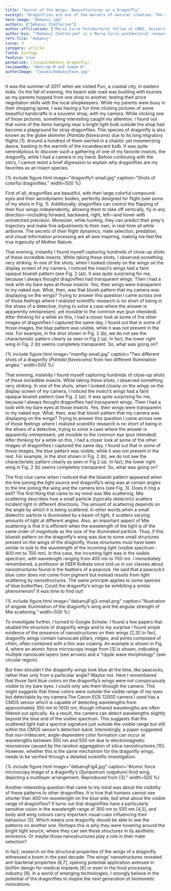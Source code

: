 ```yaml
---
title: "Secret of the Wings: Nanostructures on a Dragonfly"
excerpt: "Dragonflies are one of the marvels of natural creation. The secrets of their flight dynamics, mate selection, predation, and visual information processing are all awe inspiring. During a trip to Puri in India, I had an interesting encounter with a group of dragonflies. A few of their pictures revealed some hidden mysteries about the nanostructures present on their wings. In this article we use scientific knowledge to develop a peeping hole into those hidden mystries."
hero-image: "debanuj.jpg"
authors: ["Debanuj Chatterjee"]
author-affiliation: ["Marie Curie Postdoctoral fellow at CNRS, University of Lille, France"]
author-bio: "*Debanuj Chatterjee* is a Marie Curie postdoctoral researcher at the PhLAM lab in the University of Lille, France, working in the domain of light matter interaction, nonlinear fiber optics for development of advanced spectroscopic techniques. He obtained a PhD in Physics from Université Paris-Saclay, France in 2021. Curious as a scientist, he often finds himself treading down the alleys of history in search of philosophical, scientific and artistic aesthetics."
refs-file: "debanuj"
issue: 3
category: article
field: biology
feature: true
permalink: /issue3/debanuj-dragonfly/
reviewedBy: "Abhirup M and Suman H"
authorImage: "Issue3/debanujFace.jpg"
---
```


It was the summer of 2017 when we visited Puri, a coastal city, in eastern India. On the fall of evening, the beach side road was bustling with tourists as my parents hopped from one shop to another, testing their price negotiation skills with the local shopkeepers. While my parents were busy in their shopping spree, I was having a fun time clicking pictures of some beautiful handcrafts in a souvenir shop, with my camera. While clicking one of those pictures, something interesting caught my attention. I found out that some of the items hanging near a bright light bulb outside the shop had become a playground for stray dragonflies. This species of dragonfly is also  known as the globe skimmer (_Pantala flavescens_) due to its long migratory flights [1]. Around a hundred of them swirled in a chaotic yet mesmerizing dance, basking in the warmth of the incandescent bulb. It was quite serendipitous to discover such a gathering of one of my favorite insects, the dragonfly, while I had a camera in my hand. Before continuing with the story, I cannot resist a brief digression to explain why dragonflies are my favorites as an insect species.

{% include figure.html image="dragonfly1-small.jpg" caption="Shots of colorful dragonflies." width=500 %}

First of all, dragonflies are beautiful, with their large colorful compound eyes and their aerodynamic bodies, perfectly designed for flight (see some of my shots in Fig. 1). Additionally, dragonflies can control the flapping of their four wings independently, allowing them to take off vertically, fly in any direction—including forward, backward, right, left—and hover with unmatched precision. Moreover, while hunting, they can predict their prey's trajectory and make fine adjustments to their own, in real-time all while airborne. The secrets of their flight dynamics, mate selection, predation, and visual information processing are all awe inspiring, making me feel the true ingenuity of Mother Nature.

That evening, instantly I found myself capturing hundreds of close-up shots of these incredible insects. While taking these shots, I observed something very striking. In one of the shots, when I looked closely on the wings on the display screen of my camera, I noticed the insect’s  wings had a faint opaque blueish pattern (see Fig. 2 (a)). It was quite surprising for me, because I always thought dragonflies had transparent wings. Then I had a look with my bare eyes at those insects. Yes, their wings were transparent to my naked eye. What, then, was that bluish pattern that my camera was displaying on the wings? Trying to answer this question I came across one of those feelings where I realized scientific research is no short of being in the shoes of a detective, trying to solve a case where the answer is apparently omnipresent, yet invisible to the common eye (pun intended). After thinking for a while on this, I had a closer look at some of the other images of dragonflies I captured the same day. I found out that in some of those images, the blue pattern was visible, while it was not present in the rest. For example, in the shot shown in Fig. 2 (b), we do not see the characteristic pattern clearly as seen in Fig 2 (a). In fact, the lower right wing in Fig. 2 (b) seems completely transparent.  So, what was going on?

{% include figure.html image="mainfig-small.jpg" caption="Two different shots of a dragonfly (_Pantala flavescens_) from two different illumination angles." width=500 %}

That evening, instantly I found myself capturing hundreds of close-up shots of these incredible insects. While taking these shots, I observed something very striking. In one of the shots, when I looked closely on the wings on the display screen of my camera, I noticed the insect’s  wings had a faint opaque blueish pattern (see Fig. 2 (a)). It was quite surprising for me, because I always thought dragonflies had transparent wings. Then I had a look with my bare eyes at those insects. Yes, their wings were transparent to my naked eye. What, then, was that bluish pattern that my camera was displaying on the wings? Trying to answer this question I came across one of those feelings where I realized scientific research is no short of being in the shoes of a detective, trying to solve a case where the answer is apparently omnipresent, yet invisible to the common eye (pun intended). After thinking for a while on this, I had a closer look at some of the other images of dragonflies I captured the same day. I found out that in some of those images, the blue pattern was visible, while it was not present in the rest. For example, in the shot shown in Fig. 2 (b), we do not see the characteristic pattern clearly as seen in Fig 2 (a). In fact, the lower right wing in Fig. 2 (b) seems completely transparent.  So, what was going on?

The first clue came when I noticed that the blueish pattern appeared when the line joining the light source and dragonfly’s wing was at certain angles to the line joining the wing and the camera lens (see Fig. 3). Does it ring a bell? The first thing that came to my mind was Mie scattering. Mie scattering describes how a small particle (typically dielectric) scatters incident light in different directions. The amount of scattering depends on the angle by which it is being scattered. In other words,when a small dielectric particle is illuminated by a beam of light, it scatters varying amounts of light at different angles. Also, an important aspect of Mie scattering is that it is efficient when the wavelength of the light is of the same order of magnitude as the size of the illuminated particle. Thus, if this blueish pattern on the dragonfly’s wing was due to some small structures present on the wings of the dragonfly, those structures must have been similar in size to the wavelength of the incoming light (visible spectrum : 400 nm to 700 nm). In this case, the incoming light was in the visible spectrum, with wavelength ranging from 400 nm to 700 nm. I immediately remembered, a professor at IISER Kolkata once told us in our classes about nanostructures found in the feathers of a peacock. He said that a peacock’s blue color does not come from pigment but instead results from light scattering by nanostructures. The same principle applies to some species of blue butterflies. Could the dragonfly’s wings be exhibiting a similar phenomenon? It was time to find out! 

{% include figure.html image="debanujFig3-small.png" caption="Illustration of angular illumination of the dragonfly’s wing and the angular strength of Mie scattering." width=500 %}

To investigate further, I turned to Google Scholar. I found a few papers that studied the structure of dragonfly wings and to my surprise I found ample evidence of the presence of nanostructures on their wings [2,3]! In fact, dragonfly wings contain nanoscale pillars, ridges, and pores composed of chitin, often combined with a thin wax coating. An example is shown in Fig. 4, where an atomic force microscopy image from [3] is shown, indicating multiple nanoscale layers (see arrows) and a “ripple wave morphology” (see circular region). 

But then shouldn't the dragonfly wings look blue all the time, like peacocks, rather than only from a particular angle? Maybe not. Here I remembered that those faint blue colors on the dragonfly’s wings were not conspicuously visible to my bare eyes. I could only see them through the camera. This might suggests that these colors were outside the visible range of my eyes but detectable by my camera.The Canon EOS 1200D camera I used has a CMOS sensor which is capable of detecting wavelengths from approximately 350 nm to 1000 nm, though infrared wavelengths are often filtered out optically. As a result, the camera can detect wavelengths slightly beyond the blue end of the visible spectrum. This suggests that the scattered light had a spectral signature just outside the visible range but still within the CMOS sensor’s detection band. Interestingly, a paper suggested that non-iridescent, angle-dependent color formation can occur at wavelengths between 350 nm and 500 nm due to electromagnetic resonances caused by the random aggregation of silica nanostructures [10]. However, whether this is the same mechanism for the dragonfly wings, needs to be verified through a detailed scientific investigation.

{% include figure.html image="debanujFig4.jpg" caption="Atomic force microscopy image of a dragonfly’s (_Sympetrum vulgatum_) hind wing, depicting a multilayer arrangement. Reproduced from [3]." width=500 %}

Another interesting question that came to my mind was about the visibility of these patterns to other dragonflies. It is true that humans cannot see shorter than 400 nm  wavelength on the blue side, but what about the visible range of dragonflies? It turns out that dragonflies have a particularly sensitive vision in the wavelength range of 300 nm to 500 nm [4,5], and body and wing colours carry important visual cues influencing their behaviour [5]. Which means one dragonfly should be able to see the patterns on another one. Perhaps this is why they were hovering around the bright light source, where they can see those structures in its aesthetic eminence. Or maybe those nanostructures play a role in their mate selection?

In fact, research on the structural properties of the wings of a dragonfly witnessed a boom in the past decade. The wings’ nanostructures revealed anti-bacterial properties [6,7], opening potential application avenues in biofilm design for medical implants [8] or even in the food processing industry [9]. In a world of emerging technologies, I strongly believe in the potential of the dragonflies to inspire the next generation of biomimetic innovations.
